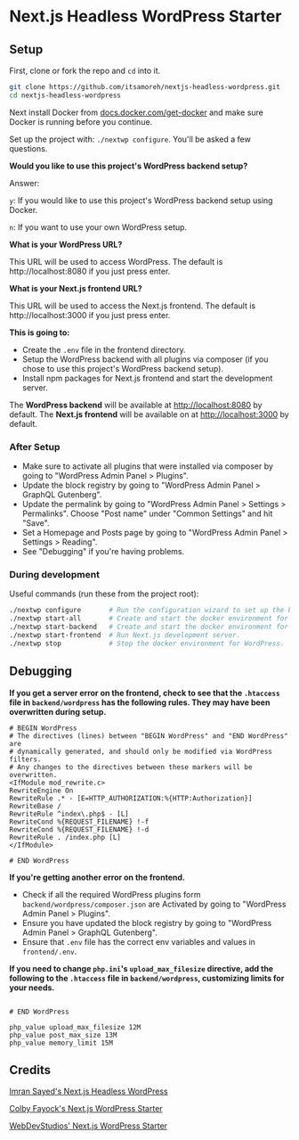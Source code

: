 # Next.js Headless WordPress Starter

## Setup

First, clone or fork the repo and `cd` into it.

```bash
git clone https://github.com/itsamoreh/nextjs-headless-wordpress.git
cd nextjs-headless-wordpress
```

Next install Docker from [docs.docker.com/get-docker](https://docs.docker.com/get-docker/) and make sure Docker is running before you continue.

Set up the project with: `./nextwp configure`. You'll be asked a few questions.

**Would you like to use this project's WordPress backend setup?**

Answer:

`y`: If you would like to use this project's WordPress backend setup using Docker.

`n`: If you want to use your own WordPress setup.

**What is your WordPress URL?**

This URL will be used to access WordPress. The default is http://localhost:8080 if you just press enter.

**What is your Next.js frontend URL?**

This URL will be used to access the Next.js frontend. The default is http://localhost:3000 if you just press enter.

**This is going to:**

- Create the `.env` file in the frontend directory.
- Setup the WordPress backend with all plugins via composer (if you chose to use this project's WordPress backend setup).
- Install npm packages for Next.js frontend and start the development server.

The **WordPress backend** will be available at [http://localhost:8080](http://localhost:8080) by default.
The **Next.js frontend** will be available on at [http://localhost:3000](http://localhost:3000) by default.

### After Setup

- Make sure to activate all plugins that were installed via composer by going to "WordPress Admin Panel > Plugins".
- Update the block registry by going to "WordPress Admin Panel > GraphQL Gutenberg".
- Update the permalink by going to "WordPress Admin Panel > Settings > Permalinks". Choose "Post name" under "Common Settings" and hit "Save".
- Set a Homepage and Posts page by going to "WordPress Admin Panel > Settings > Reading".
- See "Debugging" if you're having problems.

### During development

Useful commands (run these from the project root):

```bash
./nextwp configure       # Run the configuration wizard to set up the backend, frontend and create an .env file.
./nextwp start-all       # Create and start the docker environment for WordPress and run the Next.js development server.
./nextwp start-backend   # Create and start the docker environment for WordPress.
./nextwp start-frontend  # Run Next.js development server.
./nextwp stop            # Stop the docker environment for WordPress.
```

## Debugging

**If you get a server error on the frontend, check to see that the `.htaccess` file in `backend/wordpress` has the following rules. They may have been overwritten during setup.**

```shell script
# BEGIN WordPress
# The directives (lines) between "BEGIN WordPress" and "END WordPress" are
# dynamically generated, and should only be modified via WordPress filters.
# Any changes to the directives between these markers will be overwritten.
<IfModule mod_rewrite.c>
RewriteEngine On
RewriteRule .* - [E=HTTP_AUTHORIZATION:%{HTTP:Authorization}]
RewriteBase /
RewriteRule ^index\.php$ - [L]
RewriteCond %{REQUEST_FILENAME} !-f
RewriteCond %{REQUEST_FILENAME} !-d
RewriteRule . /index.php [L]
</IfModule>

# END WordPress
```

**If you're getting another error on the frontend.**

- Check if all the required WordPress plugins form `backend/wordpress/composer.json` are Activated by going to "WordPress Admin Panel > Plugins".
- Ensure you have updated the block registry by going to "WordPress Admin Panel > GraphQL Gutenberg".
- Ensure that `.env` file has the correct env variables and values in `frontend/.env`.

**If you need to change `php.ini`'s `upload_max_filesize` directive, add the following to the `.htaccess` file in `backend/wordpress`, customizing limits for your needs.**

```shell script

# END WordPress

php_value upload_max_filesize 12M
php_value post_max_size 13M
php_value memory_limit 15M
```

## Credits

[Imran Sayed's Next.js Headless WordPress](https://github.com/imranhsayed/nextjs-headless-wordpress)

[Colby Fayock's Next.js WordPress Starter](https://github.com/colbyfayock/next-wordpress-starter)

[WebDevStudios' Next.js WordPress Starter](https://github.com/WebDevStudios/nextjs-wordpress-starter)
